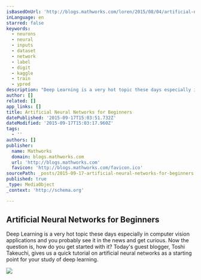 ```yaml
---
isBasedOnUrl: 'http://blogs.mathworks.com/loren/2015/08/04/artificial-neural-networks-for-beginners/'
inLanguage: en
starred: false
keywords:
  - neurons
  - neural
  - inputs
  - dataset
  - network
  - label
  - digit
  - kaggle
  - train
  - ypred
description: "Deep Learning is a very hot topic these days especially in computer vision applications and you probably see it in the news and get curious. Now the question is, how do you get started with it? Today's guest blogger, Toshi Takeuchi, gives us a quick tutorial on artificial neural networks as a starting point for your study of deep learning."
author: []
related: []
app_links: []
title: Artificial Neural Networks for Beginners
datePublished: '2015-09-17T15:03:51.732Z'
dateModified: '2015-09-17T15:03:17.960Z'
tags:
  - ''
authors: []
publisher:
  name: Mathworks
  domain: blogs.mathworks.com
  url: 'http://blogs.mathworks.com'
  favicon: 'http://blogs.mathworks.com/favicon.ico'
sourcePath: _posts/2015-09-17-artificial-neural-networks-for-beginners.md
published: true
_type: MediaObject
_context: 'http://schema.org'

---
```

<article style=""><h1>Artificial Neural Networks for Beginners</h1><p>Deep Learning is a very hot topic these days especially in computer vision applications and you probably see it in the news and get curious. Now the question is, how do you get started with it? Today's guest blogger, Toshi Takeuchi, gives us a quick tutorial on artificial neural networks as a starting point for your study of deep learning.</p><img src="http://blogs.mathworks.com/images/loren/2015/neuralnetFinal_01.png" /></article>